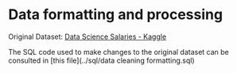 # Data formatting and processing

Original Dataset: [Data Science Salaries - Kaggle](https://www.kaggle.com/datasets/ruchi798/data-science-job-salaries/data/code?select=ds_salaries.csv)

The SQL code used to make changes to the original dataset can be consulted in [this file](../sql/data cleaning formatting.sql)
